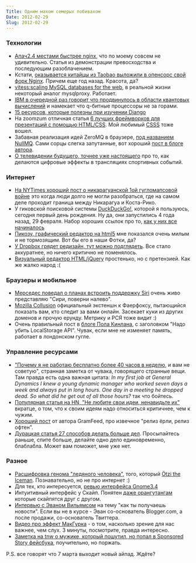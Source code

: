 ```yaml
---
Title: Одним махом семерых побивахом
Date: 2012-02-29
Slug: 2012-02-29
---
```


### Технологии
* [Апач2.4 местами быстрее nginx](http://blog.zhuzhaoyuan.com/2012/02/apache-24-faster-than-nginx/), что по моему совсем не удивительно. Статья из демонстрации превосходства и последующим разоблачением.
* Кстати, [оказывается китайцы из Taobao выложили в опенсорс свой форк Nginx](http://tengine.taobao.org/). Причем еще год назад. Красота, да?
* [vitess:scaling MySQL databases for the web](http://code.google.com/p/vitess/), в реальной жизни некоторый аналог mysqlproxy. Работает.
* [IBM в очередной раз говорит что продвинулось в области квантовых вычислений](http://www.extremetech.com/extreme/120229-ibm-shows-off-quantum-computing-breakthroughs-says-qubit-computers-are-close) и намекает что q-битные процессоры не за горами.
* [15 ресурсов, которые полезны при изучении Django](http://tech.yipit.com/2012/02/28/183772464/)
* На zoomzum отличная статья [6 лучших фреймворков для презентаций с помощью HTML/CSS](http://zoomzum.com/6-best-html5css3-presentation-frameworks/). Мой любимый [CSSS](http://leaverou.github.com/CSSS/) тоже вошел.
* Забавная реализация идей ZeroMQ в браузере, [под названием NullMQ](https://github.com/progrium/nullmq). Сами сорцы слегка запутанные, вот хороший [пост в блоге автора](http://avalanche123.com/blog/2012/02/25/interacting-with-zeromq-from-the-browser/).
* [О телевидении будущего, точнее уже настоящего](http://spectrum.ieee.org/consumer-electronics/audiovideo/all-in-the-game/0) про то, как делаются цифровые эффекты в трансляциях спортивных событий.


### Интернет
* [На NYTimes хороший пост о никарагуанской 1ой гугломапсовой войне](http://opinionator.blogs.nytimes.com/2012/02/28/the-first-google-maps-war/) это когда люди долго не могли разобраться, где на самом деле проходит граница между Никарагуа и Коста-Рико.
* У гиковской поисковой системы [DuckDuckGo!](http://duckduckgo.com), которой я пользуюсь, сегодня первый день рождения. Ну да, они запустились 4 года назад, 29 февраля. Набор хороших ссылок про то, [как у них все начиналось](http://www.gabrielweinberg.com/blog/2012/02/happy-first-birthday-duckduckgo.html)
* [Пикозу, графический редактор на html5](http://www.picozu.com/editor) мне показался очень милым и не тормозящим. Вот бы его в наши Фотки, да?
* [У Dropbox грядет редизайн, тут можно подглядеть](https://www2.dropbox.com/login). Все стало аккуратнее, но ничего критично не поменялось.
* [Визуальный редактор HTML/jQuery](http://www.codecanvas.org/) простенько, но с претензией. Как же жалко народ :(


### Браузеры и мобильное
* [Мерседес поведал о планах встроить поддержку Siri](http://www.psfk.com/2012/02/mercedes-benz-siri.html) очень живо представляю "Сири, поверни налево".
* [Mozilla Collusion](http://www.mozilla.org/en-US/collusion/) официальный экстеншн к Фаерфоксу, пытающийся показать вам, кто следит за вами онлайн. Засекает куки из других доменов и прочую ерунду. Метрику и РСЯ тоже видит :)
* Очень правильный пост в [блоге Пола Кинлана](http://paul.kinlan.me/we-need-to-kill-off-the-localstorage-api), c заголовком "Надо убить LocalStorage API". Чувак, если мне не изменяет память, работает в лондонском гугле.

### Управление ресурсами
* ["Почему я не работаю бесплатно более 40 часов в неделю](http://thecodist.com/article/why_i_don_39_t_do_unpaid_overtime_and_neither_should_you), и вам не советую", странная заметка от чувака, говорящего странные вещи. Там правда есть одна важная цитата: *In my first job at General Dynamics I knew a young dynamic manager who worked seven days a week and always put in long hours. One day in a meeting he dropped dead. So what did he get out of all those hours?* так что бойтесь.
* [Популярная статья на HN, "Не любите свои идеи, ненавидьте их"](http://aarvay.in/2012/02/28/dont-love-your-idea-hate-it.html) вкратце, о том, что к своим идеям надо относиться критичнее, чем к чужим.
* [Хороший пост](http://blog.gramfeed.com/post/18460554119/2-hour-side-project-to-2-million-visitors) от автора GramFeed, про извечное "релиз ёрли, релиз офтен".
* [Дурацкая статья 27 способов делать больше дел](http://www.greatist.com/happiness/27-ways-to-get-more-shit-done-022812/). Просыпайтесь раньше, спите больше, делайте одно дело единовременно, блаблабла. Может вам поможет, мне уже нет.

### Разное
* [Расшифровка генома "ледяного человека"](http://ec2-50-17-65-93.compute-1.amazonaws.com/index.html), того, который [Ötzi the Iceman](http://en.wikipedia.org/wiki/%C3%96tzi_the_Iceman). Познавательно, но не про интернет :)
* Для тех, кто интересуется, [ревью интерфейса Gnome3.4](http://afaikblog.wordpress.com/2012/02/28/looking-forward-to-gnome-3-4/)
* Интуитивный интерфейс у Скайп. Понятен [даже орангутангам](http://www.extremetech.com/extreme/111143-orangutans-to-skype-between-zoos-with-ipads) которые скайпятся друг с другом.
* [Интервью с Эваном Вильямсом](http://blog.news.me/post/18439216464/getting-the-news-evan-williams) на тему "как ты получаешь новости". Если вы не в курсе - Эван со-основатель Blogger.com, а после продажи, со-основатель Твиттера.
* [Видео про эффект МакГурка](http://www.youtube.com/watch?v=G-lN8vWm3m0) - о том, насколько зрение для нас важнее, чем слух. 3 минуты, посмотрите, правда интересно.
* [Заметка на tnw о мужике, который пошутил, но попал в Sponsored Story фейсбука](http://thenextweb.com/media/2012/02/28/if-youre-not-careful-facebook-could-make-you-a-spokesperson-for-personal-lubricant/), поучительно, но поржать.

P.S. все говорят что 7 марта выходит новый айпад. Ждёте?
